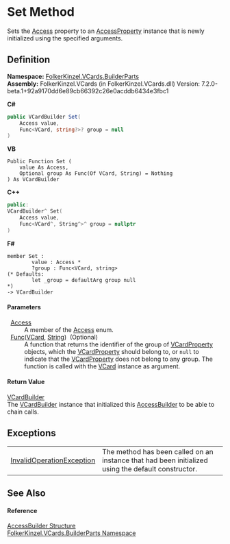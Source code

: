 # Set Method


Sets the <a href="6a40c4e3-f754-c521-6b37-c48e873c9eb4.md">Access</a> property to an <a href="88786a05-12bc-600d-6919-6bea4292c73d.md">AccessProperty</a> instance that is newly initialized using the specified arguments.



## Definition
**Namespace:** <a href="30716183-7f69-ceb8-b5fe-4d9f23e7fd2b.md">FolkerKinzel.VCards.BuilderParts</a>  
**Assembly:** FolkerKinzel.VCards (in FolkerKinzel.VCards.dll) Version: 7.2.0-beta.1+92a9170dd6e89cb66392c26e0acddb6434e3fbc1

**C#**
``` C#
public VCardBuilder Set(
	Access value,
	Func<VCard, string?>? group = null
)
```
**VB**
``` VB
Public Function Set ( 
	value As Access,
	Optional group As Func(Of VCard, String) = Nothing
) As VCardBuilder
```
**C++**
``` C++
public:
VCardBuilder^ Set(
	Access value, 
	Func<VCard^, String^>^ group = nullptr
)
```
**F#**
``` F#
member Set : 
        value : Access * 
        ?group : Func<VCard, string> 
(* Defaults:
        let _group = defaultArg group null
*)
-> VCardBuilder 
```



#### Parameters
<dl><dt>  <a href="e9a49e88-3e21-e770-fd01-85641dc626e8.md">Access</a></dt><dd>A member of the <a href="e9a49e88-3e21-e770-fd01-85641dc626e8.md">Access</a> enum.</dd><dt>  <a href="https://learn.microsoft.com/dotnet/api/system.func-2" target="_blank" rel="noopener noreferrer">Func</a>(<a href="23413828-9a4a-2851-b88b-84d0afcb0031.md">VCard</a>, <a href="https://learn.microsoft.com/dotnet/api/system.string" target="_blank" rel="noopener noreferrer">String</a>)  (Optional)</dt><dd>A function that returns the identifier of the group of <a href="e1395eb9-792c-c4d8-ee22-97939a91c58e.md">VCardProperty</a> objects, which the <a href="e1395eb9-792c-c4d8-ee22-97939a91c58e.md">VCardProperty</a> should belong to, or <code>null</code> to indicate that the <a href="e1395eb9-792c-c4d8-ee22-97939a91c58e.md">VCardProperty</a> does not belong to any group. The function is called with the <a href="3e2b7a12-e0a3-230d-01ba-69b9f3ec3464.md">VCard</a> instance as argument.</dd></dl>

#### Return Value
<a href="4254b25b-c39b-3224-d22e-0072642cabb3.md">VCardBuilder</a>  
The <a href="4254b25b-c39b-3224-d22e-0072642cabb3.md">VCardBuilder</a> instance that initialized this <a href="6f9d56f0-7008-4dde-945a-a3d68e6a10fd.md">AccessBuilder</a> to be able to chain calls.

## Exceptions
<table>
<tr>
<td><a href="https://learn.microsoft.com/dotnet/api/system.invalidoperationexception" target="_blank" rel="noopener noreferrer">InvalidOperationException</a></td>
<td>The method has been called on an instance that had been initialized using the default constructor.</td></tr>
</table>

## See Also


#### Reference
<a href="6f9d56f0-7008-4dde-945a-a3d68e6a10fd.md">AccessBuilder Structure</a>  
<a href="30716183-7f69-ceb8-b5fe-4d9f23e7fd2b.md">FolkerKinzel.VCards.BuilderParts Namespace</a>  
